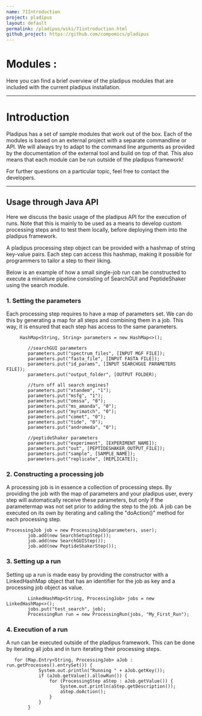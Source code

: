 ```yaml
---
name: 71Introduction
project: pladipus
layout: default
permalink: /pladipus/wiki/71introduction.html
github_project: https://github.com/compomics/pladipus
---
```


# Modules : 

Here you can find a brief overview of the pladipus modules that are included with the current pladipus installation.

----

# Introduction

Pladipus has a set of sample modules that work out of the box. Each of the modules is based on an external project with a separate commandline or API. We will always try to adapt to the command line arguments as provided by the documentation of the external tool and build on top of that. This also means that each module can be run outside of the pladipus framework!

For further questions on a particular topic, feel free to contact the developers.

----

## Usage through Java API

Here we discuss the basic usage of the pladipus API for the execution of runs. Note that this is mainly to be used as a means to develop custom processing steps and to test them locally, before deploying them into the pladipus framework.

A pladipus processing step object can be provided with a hashmap of string key-value pairs. Each step can access this hashmap, making it possible for programmers to tailor a step to their liking.

Below is an example of how a small single-job run can be constructed to execute a miniature pipeline consisting of SearchGUI and PeptideShaker using the search module.

### 1. Setting the parameters 

Each processing step requires to have a map of parameters set. We can do this by generating a map for all steps and combining them in a job. This way, it is ensured that each step has access to the same parameters.

```
     HashMap<String, String> parameters = new HashMap<>();

        //searchGUI parameters
        parameters.put("spectrum_files", [INPUT MGF FILE]);
        parameters.put("fasta_file", [INPUT FASTA FILE]);
        parameters.put("id_params", [INPUT SEARCHGUI PARAMETERS FILE]);
        parameters.put("output_folder", [OUTPUT FOLDER);

        //turn off all search engines?
        parameters.put("xtandem", "1");
        parameters.put("msfg", "1");
        parameters.put("omssa", "0");
        parameters.put("ms_amanda", "0");
        parameters.put("myrimatch", "0");
        parameters.put("comet", "0");
        parameters.put("tide", "0");
        parameters.put("andromeda", "0");

        //peptideShaker parameters
        parameters.put("experiment", [EXPERIMENT_NAME]);
        parameters.put("out", [PEPTIDESHAKER_OUTPUT_FILE]);
        parameters.put("sample", [SAMPLE_NAME]);
        parameters.put("replicate", [REPLICATE]);
```
   
### 2. Constructing a processing job

A processing job is in essence a collection of processing steps. By providing the job with the map of parameters and your pladipus user, every step will automatically receive these parameters, but only if the parametermap was not set prior to adding the step to the job. A job can be executed on its own by iterating and calling the "doAction()" method for each processing step.

```
ProcessingJob job = new ProcessingJob(parameters, user);
        job.add(new SearchSetupStep());
        job.add(new SearchGUIStep());
        job.add(new PeptideShakerStep());
```

### 3. Setting up a run

Setting up a run is made easy by providing the constructor with a LinkedHashMap object that has an identifier for the job as key and a processing job object as value.

```
        LinkedHashMap<String, ProcessingJob> jobs = new LinkedHashMap<>();
        jobs.put("test_search", job);
        ProcessingRun run = new ProcessingRun(jobs, "My_First_Run");
```

### 4. Execution of a run

A run can be executed outside of the pladipus framework. This can be done by iterating all jobs and in turn iterating their processing steps.

```
   for (Map.Entry<String, ProcessingJob> aJob : run.getProcesses().entrySet()) {
            System.out.println("Running " + aJob.getKey());
            if (aJob.getValue().allowRun()) {
                for (ProcessingStep aStep : aJob.getValue()) {
                    System.out.println(aStep.getDescription());
                    aStep.doAction();
                }
            }
        }
```
